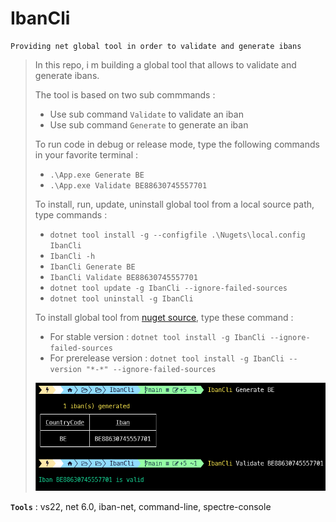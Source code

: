 # IbanCli
```
Providing net global tool in order to validate and generate ibans
```

> In this repo, i m building a global tool that allows to validate and generate ibans.
>
> The tool is based on two sub commmands :
> - Use sub command `Validate` to validate an iban
> - Use sub command `Generate` to generate an iban
>
>
> To run code in debug or release mode, type the following commands in your favorite terminal : 
> - `.\App.exe Generate BE`
> - `.\App.exe Validate BE88630745557701`
>
>
> To install, run, update, uninstall global tool from a local source path, type commands :
> - `dotnet tool install -g --configfile .\Nugets\local.config IbanCli`
> - `IbanCli -h`
> - `IbanCli Generate BE`
> - `IbanCli Validate BE88630745557701`
> - `dotnet tool update -g IbanCli --ignore-failed-sources`
> - `dotnet tool uninstall -g IbanCli`
>
> To install global tool from [nuget source](https://www.nuget.org/packages/IbanCli), type these command :
> - For stable version : `dotnet tool install -g IbanCli --ignore-failed-sources`
> - For prerelease version : `dotnet tool install -g IbanCli --version "*-*" --ignore-failed-sources`
>
>
> ![IbanCli](Screenshots/IbanCli.png)
>

**`Tools`** : vs22, net 6.0, iban-net, command-line, spectre-console